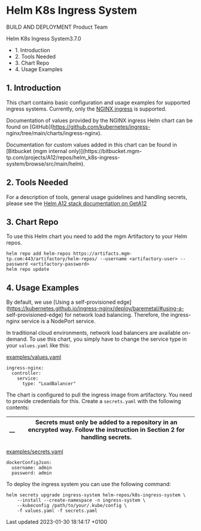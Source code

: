 # Helm K8s Ingress System

BUILD AND DEPLOYMENT Product Team  

Helm K8s Ingress System3.7.0

  * 1\. Introduction
  * 2\. Tools Needed
  * 3\. Chart Repo
  * 4\. Usage Examples

## 1\. Introduction

This chart contains basic configuration and usage examples for supported
ingress systems. Currently, only the [NGINX
ingress](https://kubernetes.github.io/ingress-nginx/) is supported.

Documentation of values provided by the NGINX ingress Helm chart can be found
on [GitHub](https://github.com/kubernetes/ingress-
nginx/tree/main/charts/ingress-nginx).

Documentation for custom values added in this chart can be found in [Bitbucket
(mgm internal only)](https://bitbucket.mgm-
tp.com/projects/A12/repos/helm_k8s-ingress-system/browse/src/main/helm).

## 2\. Tools Needed

For a description of tools, general usage guidelines and handling secrets,
please see the [Helm A12 stack documentation on
GetA12](../../../../../../content/2022.06/BUILD_AND_DEPLOYMENT/3/asciidoc/a12-stack/index.html)

## 3\. Chart Repo

To use this Helm chart you need to add the mgm Artifactory to your Helm repos.

    
    
    helm repo add helm-repos https://artifacts.mgm-tp.com:443/artifactory/helm-repos/ --username <artifactory-user> --password <artifactory-password>
    helm repo update

## 4\. Usage Examples

By default, we use [Using a self-provisioned
edge](https://kubernetes.github.io/ingress-nginx/deploy/baremetal/#using-a-
self-provisioned-edge) for network load balancing. Therefore, the ingress-
nginx service is a NodePort service.

In traditional cloud environments, network load balancers are available on-
demand. To use this chart, you simply have to change the service type in your
`values.yaml` like this:

[examples/values.yaml](../../../../../../static/attachments/3e2d542ce4dbd80ef84effd5e02c8ec3bd9bfff4/ec79ef45d05c35836805f5bb551ff015/values.yaml)

    
    
    ingress-nginx:
      controller:
        service:
          type: "LoadBalancer"

The chart is configured to pull the ingress image from artifactory. You need
to provide credentials for this. Create a `secrets.yaml` with the following
contents:

__ |  Secrets must only be added to a repository in an encrypted way. Follow the instruction in Section 2 for handling secrets.   
---|---  
  
[examples/secrets.yaml](../../../../../../static/attachments/3e2d542ce4dbd80ef84effd5e02c8ec3bd9bfff4/a30f894d7b9dee4be125eb8ff7e0a1db/secrets.yaml)

    
    
    dockerConfigJson:
      username: admin
      password: admin

To deploy the ingress system you can use the following command:

    
    
    helm secrets upgrade ingress-system helm-repos/k8s-ingress-system \
        --install --create-namespace -n ingress-system \
        --kubeconfig /path/to/your/.kube/config \
        -f values.yaml -f secrets.yaml

Last updated 2023-01-30 18:14:17 +0100

